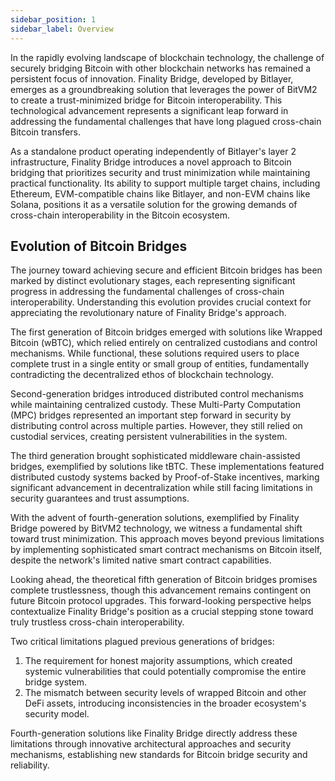 ```yaml
---
sidebar_position: 1
sidebar_label: Overview
---
```


In the rapidly evolving landscape of blockchain technology, the challenge of securely bridging Bitcoin with other blockchain networks has remained a persistent focus of innovation. Finality Bridge, developed by Bitlayer, emerges as a groundbreaking solution that leverages the power of BitVM2 to create a trust-minimized bridge for Bitcoin interoperability. This technological advancement represents a significant leap forward in addressing the fundamental challenges that have long plagued cross-chain Bitcoin transfers.

As a standalone product operating independently of Bitlayer's layer 2 infrastructure, Finality Bridge introduces a novel approach to Bitcoin bridging that prioritizes security and trust minimization while maintaining practical functionality. Its ability to support multiple target chains, including Ethereum, EVM-compatible chains like Bitlayer, and non-EVM chains like Solana, positions it as a versatile solution for the growing demands of cross-chain interoperability in the Bitcoin ecosystem.
## Evolution of Bitcoin Bridges

The journey toward achieving secure and efficient Bitcoin bridges has been marked by distinct evolutionary stages, each representing significant progress in addressing the fundamental challenges of cross-chain interoperability. Understanding this evolution provides crucial context for appreciating the revolutionary nature of Finality Bridge's approach.

The first generation of Bitcoin bridges emerged with solutions like Wrapped Bitcoin (wBTC), which relied entirely on centralized custodians and control mechanisms. While functional, these solutions required users to place complete trust in a single entity or small group of entities, fundamentally contradicting the decentralized ethos of blockchain technology.

Second-generation bridges introduced distributed control mechanisms while maintaining centralized custody. These Multi-Party Computation (MPC) bridges represented an important step forward in security by distributing control across multiple parties. However, they still relied on custodial services, creating persistent vulnerabilities in the system.

The third generation brought sophisticated middleware chain-assisted bridges, exemplified by solutions like tBTC. These implementations featured distributed custody systems backed by Proof-of-Stake incentives, marking significant advancement in decentralization while still facing limitations in security guarantees and trust assumptions.

With the advent of fourth-generation solutions, exemplified by Finality Bridge powered by BitVM2 technology, we witness a fundamental shift toward trust minimization. This approach moves beyond previous limitations by implementing sophisticated smart contract mechanisms on Bitcoin itself, despite the network's limited native smart contract capabilities.

Looking ahead, the theoretical fifth generation of Bitcoin bridges promises complete trustlessness, though this advancement remains contingent on future Bitcoin protocol upgrades. This forward-looking perspective helps contextualize Finality Bridge's position as a crucial stepping stone toward truly trustless cross-chain interoperability.

Two critical limitations plagued previous generations of bridges:

1. The requirement for honest majority assumptions, which created systemic vulnerabilities that could potentially compromise the entire bridge system.
2. The mismatch between security levels of wrapped Bitcoin and other DeFi assets, introducing inconsistencies in the broader ecosystem's security model.

Fourth-generation solutions like Finality Bridge directly address these limitations through innovative architectural approaches and security mechanisms, establishing new standards for Bitcoin bridge security and reliability.
